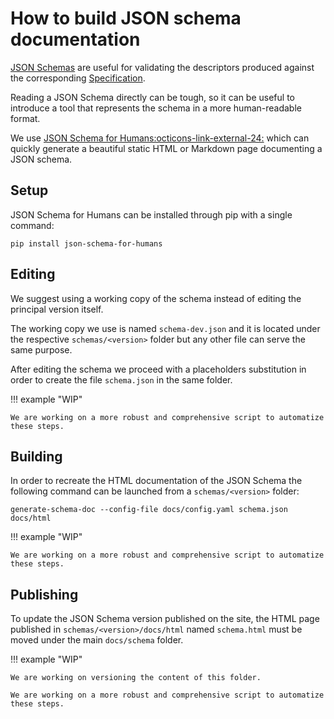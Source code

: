 # How to build JSON schema documentation

[JSON Schemas](../schemas/README.md) are useful for validating the descriptors produced against the corresponding [Specification](../specifications/README.md).

Reading a JSON Schema directly can be tough, so it can be useful to introduce a tool that represents the schema in a more human-readable format.

We use <a href="https://coveooss.github.io/json-schema-for-humans" target="_blank">JSON Schema for Humans:octicons-link-external-24:</a> which can quickly generate a beautiful static HTML or Markdown page documenting a JSON schema.

## Setup

JSON Schema for Humans can be installed through pip with a single command:

```shell
pip install json-schema-for-humans
```

## Editing

We suggest using a working copy of the schema instead of editing the principal version itself.

The working copy we use is named `schema-dev.json` and it is located under the respective `schemas/<version>` folder but any other file can serve the same purpose.

After editing the schema we proceed with a placeholders substitution in order to create the file `schema.json` in the same folder.

!!! example "WIP"

    We are working on a more robust and comprehensive script to automatize these steps.

## Building

In order to recreate the HTML documentation of the JSON Schema the following command can be launched from a `schemas/<version>` folder:

```shell
generate-schema-doc --config-file docs/config.yaml schema.json docs/html
```

!!! example "WIP"

    We are working on a more robust and comprehensive script to automatize these steps.

## Publishing

To update the JSON Schema version published on the site, the HTML page published in `schemas/<version>/docs/html` named `schema.html` must be moved under the main `docs/schema` folder. 

!!! example "WIP"

    We are working on versioning the content of this folder. 

    We are working on a more robust and comprehensive script to automatize these steps.